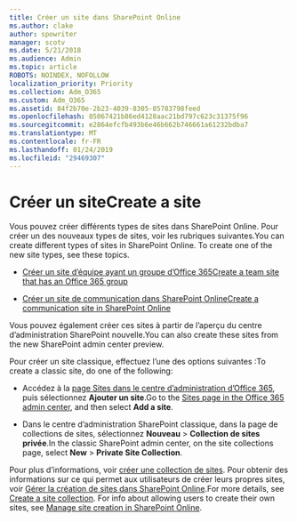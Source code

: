 ```yaml
---
title: Créer un site dans SharePoint Online
ms.author: clake
author: spowriter
manager: scotv
ms.date: 5/21/2018
ms.audience: Admin
ms.topic: article
ROBOTS: NOINDEX, NOFOLLOW
localization_priority: Priority
ms.collection: Adm_O365
ms.custom: Adm_O365
ms.assetid: 84f2b70e-2b23-4039-8305-85783798feed
ms.openlocfilehash: 85067421b86ed4128aac21bd797c623c31375f96
ms.sourcegitcommit: e2864efcfb493b6e46b662b746661a61232bdba7
ms.translationtype: MT
ms.contentlocale: fr-FR
ms.lasthandoff: 01/24/2019
ms.locfileid: "29469307"
---
```

# <a name="create-a-site"></a><span data-ttu-id="0e5e3-102">Créer un site</span><span class="sxs-lookup"><span data-stu-id="0e5e3-102">Create a site</span></span>

<span data-ttu-id="0e5e3-p101">Vous pouvez créer différents types de sites dans SharePoint Online. Pour créer un des nouveaux types de sites, voir les rubriques suivantes.</span><span class="sxs-lookup"><span data-stu-id="0e5e3-p101">You can create different types of sites in SharePoint Online. To create one of the new site types, see these topics.</span></span>
  
- [<span data-ttu-id="0e5e3-105">Créer un site d’équipe ayant un groupe d’Office 365</span><span class="sxs-lookup"><span data-stu-id="0e5e3-105">Create a team site that has an Office 365 group</span></span>](https://go.microsoft.com/fwlink/?linkid=866292)
    
- [<span data-ttu-id="0e5e3-106">Créer un site de communication dans SharePoint Online</span><span class="sxs-lookup"><span data-stu-id="0e5e3-106">Create a communication site in SharePoint Online</span></span>](https://go.microsoft.com/fwlink/?linkid=866294)
    
<span data-ttu-id="0e5e3-107">Vous pouvez également créer ces sites à partir de l’aperçu du centre d’administration SharePoint nouvelle.</span><span class="sxs-lookup"><span data-stu-id="0e5e3-107">You can also create these sites from the new SharePoint admin center preview.</span></span>
  
<span data-ttu-id="0e5e3-108">Pour créer un site classique, effectuez l’une des options suivantes :</span><span class="sxs-lookup"><span data-stu-id="0e5e3-108">To create a classic site, do one of the following:</span></span>
  
- <span data-ttu-id="0e5e3-109">Accédez à la [page Sites dans le centre d’administration d’Office 365](https://portal.office.com/adminportal/home#/SitesList), puis sélectionnez **Ajouter un site**.</span><span class="sxs-lookup"><span data-stu-id="0e5e3-109">Go to the [Sites page in the Office 365 admin center](https://portal.office.com/adminportal/home#/SitesList), and then select **Add a site**.</span></span>
    
- <span data-ttu-id="0e5e3-110">Dans le centre d’administration SharePoint classique, dans la page de collections de sites, sélectionnez **Nouveau** \> **Collection de sites privée**.</span><span class="sxs-lookup"><span data-stu-id="0e5e3-110">In the classic SharePoint admin center, on the site collections page, select **New** \> **Private Site Collection**.</span></span>
    
<span data-ttu-id="0e5e3-p102">Pour plus d’informations, voir [créer une collection de sites](https://go.microsoft.com/fwlink/?linkid=866295). Pour obtenir des informations sur ce qui permet aux utilisateurs de créer leurs propres sites, voir [Gérer la création de sites dans SharePoint Online](https://go.microsoft.com/fwlink/?linkid=866296).</span><span class="sxs-lookup"><span data-stu-id="0e5e3-p102">For more details, see [Create a site collection](https://go.microsoft.com/fwlink/?linkid=866295). For info about allowing users to create their own sites, see [Manage site creation in SharePoint Online](https://go.microsoft.com/fwlink/?linkid=866296).</span></span>
  

